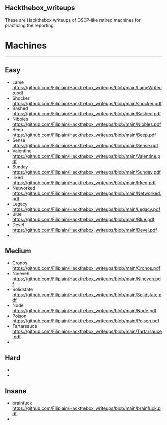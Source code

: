 ## Hackthebox_writeups


These are Hackthebox writeups of OSCP-like retired machines for practicing the reporting.

# Machines
---------

Easy
-----
- Lame\
https://github.com/Filiplain/Hackthebox_writeups/blob/main/LameWriteup.pdf
- Shocker\
https://github.com/Filiplain/Hackthebox_writeups/blob/main/shocker.pdf
- Bashed\
https://github.com/Filiplain/Hackthebox_writeups/blob/main/Bashed.pdf
- Nibbles\
https://github.com/Filiplain/Hackthebox_writeups/blob/main/Nibbles.pdf
- Beep\
https://github.com/Filiplain/Hackthebox_writeups/blob/main/Beep.pdf
- Sense\
https://github.com/Filiplain/Hackthebox_writeups/blob/main/Sense.pdf
- Valentine\
https://github.com/Filiplain/Hackthebox_writeups/blob/main/Valentine.pdf
- Sunday\
https://github.com/Filiplain/Hackthebox_writeups/blob/main/Sunday.pdf
- Irked\
https://github.com/Filiplain/Hackthebox_writeups/blob/main/Irked.pdf
- Networked\
https://github.com/Filiplain/Hackthebox_writeups/blob/main/Networked.pdf
- Legacy\
https://github.com/Filiplain/Hackthebox_writeups/blob/main/Legacy.pdf
- Blue\
https://github.com/Filiplain/Hackthebox_writeups/blob/main/Blue.pdf
- Devel\
https://github.com/Filiplain/Hackthebox_writeups/blob/main/Devel.pdf
-
Medium
------
- Cronos\
https://github.com/Filiplain/Hackthebox_writeups/blob/main/Cronos.pdf
- Nineveh\
https://github.com/Filiplain/Hackthebox_writeups/blob/main/Nineveh.pdf
- Solidstate\
https://github.com/Filiplain/Hackthebox_writeups/blob/main/Solidstate.pdf
- Node\
https://github.com/Filiplain/Hackthebox_writeups/blob/main/Node.pdf
- Poison\
https://github.com/Filiplain/Hackthebox_writeups/blob/main/Poison.pdf
- Tartarsauce\
https://github.com/Filiplain/Hackthebox_writeups/blob/main/Tartarsauce.pdf
-

Hard
----
-
-

Insane
------
- brainfuck\
https://github.com/Filiplain/Hackthebox_writeups/blob/main/brainfuck.pdf
- 
